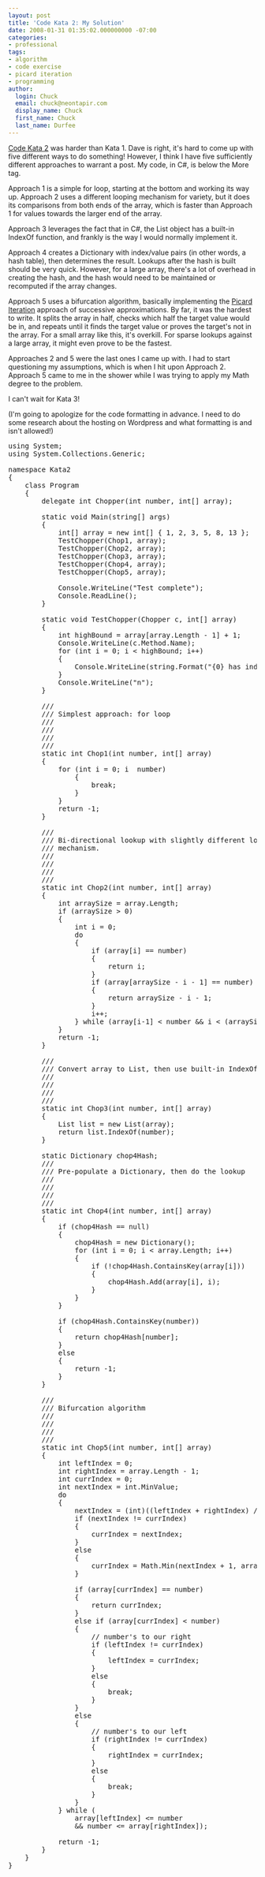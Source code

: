 ```yaml
---
layout: post
title: 'Code Kata 2: My Solution'
date: 2008-01-31 01:35:02.000000000 -07:00
categories:
- professional
tags:
- algorithm
- code exercise
- picard iteration
- programming
author:
  login: Chuck
  email: chuck@neontapir.com
  display_name: Chuck
  first_name: Chuck
  last_name: Durfee
---
```

[Code Kata 2](http://web.archive.org/web/20131016085418/http://codekata.pragprog.com/2007/01/kata_two_karate.html "Code Kata 2") was harder than Kata 1\. Dave is right, it's hard to come up with five different ways to do something! However, I think I have five sufficiently different approaches to warrant a post. My code, in C#, is below the More tag.

Approach 1 is a simple for loop, starting at the bottom and working its way up. Approach 2 uses a different looping mechanism for variety, but it does its comparisons from both ends of the array, which is faster than Approach 1 for values towards the larger end of the array.

Approach 3 leverages the fact that in C#, the List object has a built-in IndexOf function, and frankly is the way I would normally implement it.

Approach 4 creates a Dictionary with index/value pairs (in other words, a hash table), then determines the result. Lookups after the hash is built should be very quick. However, for a large array, there's a lot of overhead in creating the hash, and the hash would need to be maintained or recomputed if the array changes.

Approach 5 uses a bifurcation algorithm, basically implementing the [Picard Iteration](http://en.wikipedia.org/wiki/Picard_iteration "Picard iteration") approach of successive approximations. By far, it was the hardest to write. It splits the array in half, checks which half the target value would be in, and repeats until it finds the target value or proves the target's not in the array. For a small array like this, it's overkill. For sparse lookups against a large array, it might even prove to be the fastest.

Approaches 2 and 5 were the last ones I came up with. I had to start questioning my assumptions, which is when I hit upon Approach 2\. Approach 5 came to me in the shower while I was trying to apply my Math degree to the problem.

I can't wait for Kata 3!

(I'm going to apologize for the code formatting in advance. I need to do some research about the hosting on Wordpress and what formatting is and isn't allowed!)

<pre>using System;
using System.Collections.Generic;

namespace Kata2
{
    class Program
    {
        delegate int Chopper(int number, int[] array);

        static void Main(string[] args)
        {
            int[] array = new int[] { 1, 2, 3, 5, 8, 13 };
            TestChopper(Chop1, array);
            TestChopper(Chop2, array);
            TestChopper(Chop3, array);
            TestChopper(Chop4, array);
            TestChopper(Chop5, array);

            Console.WriteLine("Test complete");
            Console.ReadLine();
        }

        static void TestChopper(Chopper c, int[] array)
        {
            int highBound = array[array.Length - 1] + 1;
            Console.WriteLine(c.Method.Name);
            for (int i = 0; i < highBound; i++)
            {
                Console.WriteLine(string.Format("{0} has index {1}", i, c(i, array)));
            }
            Console.WriteLine("n");
        }

        ///
        /// Simplest approach: for loop
        ///
        ///
        ///
        ///
        static int Chop1(int number, int[] array)
        {
            for (int i = 0; i  number)
                {
                    break;
                }
            }
            return -1;
        }

        ///
        /// Bi-directional lookup with slightly different looping
        /// mechanism.
        ///
        ///
        ///
        ///
        static int Chop2(int number, int[] array)
        {
            int arraySize = array.Length;
            if (arraySize > 0)
            {
                int i = 0;
                do
                {
                    if (array[i] == number)
                    {
                        return i;
                    }
                    if (array[arraySize - i - 1] == number)
                    {
                        return arraySize - i - 1;
                    }
                    i++;
                } while (array[i-1] < number &amp;&amp; i < (arraySize / 2));
            }
            return -1;
        }

        ///
        /// Convert array to List, then use built-in IndexOf method
        ///
        ///
        ///
        ///
        static int Chop3(int number, int[] array)
        {
            List list = new List(array);
            return list.IndexOf(number);
        }

        static Dictionary chop4Hash;
        ///
        /// Pre-populate a Dictionary, then do the lookup
        ///
        ///
        ///
        ///
        static int Chop4(int number, int[] array)
        {
            if (chop4Hash == null)
            {
                chop4Hash = new Dictionary();
                for (int i = 0; i < array.Length; i++)
                {
                    if (!chop4Hash.ContainsKey(array[i]))
                    {
                        chop4Hash.Add(array[i], i);
                    }
                }
            }

            if (chop4Hash.ContainsKey(number))
            {
                return chop4Hash[number];
            }
            else
            {
                return -1;
            }
        }

        ///
        /// Bifurcation algorithm
        ///
        ///
        ///
        ///
        static int Chop5(int number, int[] array)
        {
            int leftIndex = 0;
            int rightIndex = array.Length - 1;
            int currIndex = 0;
            int nextIndex = int.MinValue;
            do
            {
                nextIndex = (int)((leftIndex + rightIndex) / 2);
                if (nextIndex != currIndex)
                {
                    currIndex = nextIndex;
                }
                else
                {
                    currIndex = Math.Min(nextIndex + 1, array.Length - 1);
                }

                if (array[currIndex] == number)
                {
                    return currIndex;
                }
                else if (array[currIndex] < number)
                {
                    // number's to our right
                    if (leftIndex != currIndex)
                    {
                        leftIndex = currIndex;
                    }
                    else
                    {
                        break;
                    }
                }
                else
                {
                    // number's to our left
                    if (rightIndex != currIndex)
                    {
                        rightIndex = currIndex;
                    }
                    else
                    {
                        break;
                    }
                }
            } while (
                array[leftIndex] <= number
                &amp;&amp; number <= array[rightIndex]);

            return -1;
        }
    }
}</pre>
